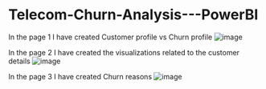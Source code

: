 # Telecom-Churn-Analysis---PowerBI

In the page 1 I have created Customer profile vs Churn profile
![image](https://user-images.githubusercontent.com/103060379/174269676-b597745b-0658-46fb-9fc2-260e2e3dfb8b.png)

In the page 2 I have created the visualizations related to the customer details
![image](https://user-images.githubusercontent.com/103060379/174269904-1c313762-86cf-446c-b3df-3c602aeb8992.png)

In the page 3 I have created Churn reasons 
![image](https://user-images.githubusercontent.com/103060379/174270149-8ba65d0a-90fa-4856-893e-2f9040673c26.png)

